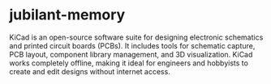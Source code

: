 # jubilant-memory
KiCad is an open-source software suite for designing electronic schematics and printed circuit boards (PCBs). It includes tools for schematic capture, PCB layout, component library management, and 3D visualization. KiCad works completely offline, making it ideal for engineers and hobbyists to create and edit designs without internet access.
